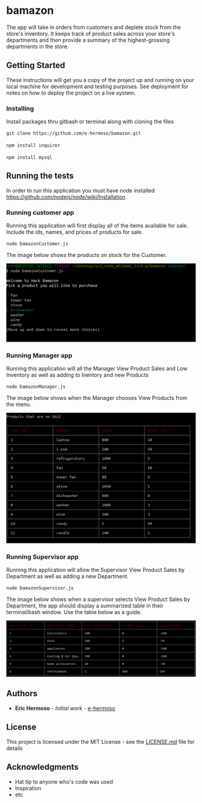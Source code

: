 # bamazon

The app will take in orders from customers and deplete stock from the store's inventory. It keeps track of product sales across your store's departments and then provide a summary of the highest-grossing departments in the store.

## Getting Started

These instructions will get you a copy of the project up and running on your local machine for development and testing purposes. See deployment for notes on how to deploy the project on a live system.

### Installing

Install packages thru gitbash or terminal along with cloning the files

```
git clone https://github.com/e-hermoso/bamazon.git

npm install inquirer

npm install mysql
```

## Running the tests

In order to run this application you must have node installed https://github.com/nodejs/node/wiki/Installation

### Running customer app 

Running this application will first display all of the items available for sale. Include the ids, names, and prices of products for sale.

```
node bamazonCustomer.js
```
The image below shows the products on stock for the Customer.

![Alt text](images/customer.png?raw=true)

### Running Manager app 

Running this application will all the Manager View Product Sales and Low Inventory
as well as adding to Inentory and new Products
```
node bamazonManager.js
```
The image below shows when the Manager chooses View Products from the menu.

![Alt text](images/manager.png?raw=true)

### Running Supervisor app 

Running this application will allow the Supervisor View Product Sales by Department
as well as adding a new Department.
```
node bamazonSupervisor.js
```
The image below shows when a supervisor selects View Product Sales by Department, the app should display a summarized table in their terminal/bash window. Use the table below as a guide.

![Alt text](images/superVisor.png?raw=true)

## Authors

* **Eric Hermoso** - *Initial work* - [e-hermoso](https://github.com/e-hermoso)


## License

This project is licensed under the MIT License - see the [LICENSE.md](LICENSE.md) file for details

## Acknowledgments

* Hat tip to anyone who's code was used
* Inspiration
* etc
